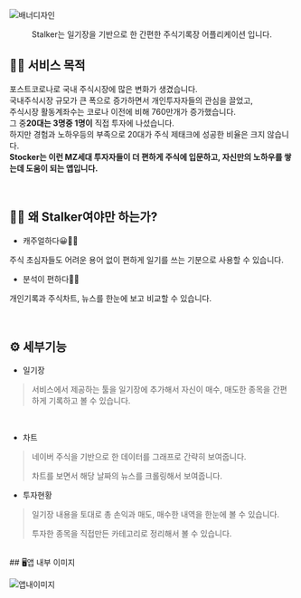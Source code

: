 ![배너디자인](https://user-images.githubusercontent.com/88668004/131066779-31415095-c371-4ca7-8f85-e0d66ffa2f2e.PNG)



<center>Stalker는 일기장을 기반으로 한 간편한 주식기록장 어플리케이션 입니다.</center>



## 👨‍🔧 서비스 목적

포스트코로나로 국내 주식시장에 많은 변화가 생겼습니다.<br>국내주식시장 규모가 큰 폭으로 증가하면서 개인투자자들의 관심을 끌었고,<br>
주식시장 활동계좌수는 코로나 이전에 비해 760만개가 증가했습니다.<br>
그 중**20대는 3명중 1명이** 직접 투자에 나섰습니다.<br>
하지만 경험과 노하우등의 부족으로 20대가 주식 제태크에 성공한 비율은 크지 않습니다.<br>**Stocker는 이런 MZ세대 투자자들이 더 편하게 주식에 입문하고, 자신만의 노하우를 쌓는데 도움이 되는 앱입니다.**<br>

<br>

## 🤷‍♂️ 왜 Stalker여야만 하는가?

- 캐주얼하다😀🙆‍♂️<br>


주식 초심자들도 어려운 용어 없이 편하게 일기를 쓰는 기분으로 사용할 수 있습니다.

- 분석이 편하다👀📜<br>
  

개인기록과 주식차트, 뉴스를 한눈에 보고 비교할 수 있습니다.

<br>



## ⚙ 세부기능



- 일기장

> 서비스에서 제공하는 툴을 일기장에 추가해서 자신이 매수, 매도한 종목을 간편하게 기록하고 볼 수 있습니다.

<br>

- 차트

> 네이버 주식을 기반으로 한 데이터를 그래프로 간략히 보여줍니다.
>
> 차트를 보면서 해당 날짜의 뉴스를 크롤링해서 보여줍니다.



- 투자현황

> 일기장 내용을 토대로 총 손익과 매도, 매수한 내역을 한눈에 볼 수 있습니다.
>
> 투자한 종목을 직접만든 카테고리로 정리해서 볼 수 있습니다.
<br>
 ## 🖥앱 내부 이미지
 
 
![앱내이미지](https://user-images.githubusercontent.com/88668004/131066826-22cbec84-0f57-4e0c-a863-73a95fe05891.PNG)
